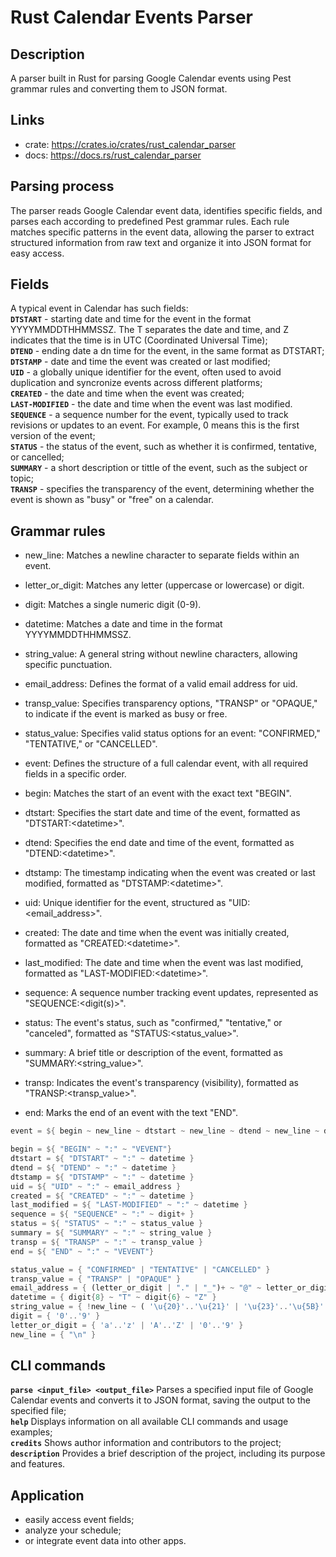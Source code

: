 # Rust Calendar Events Parser
## Description
A parser built in Rust for parsing Google Calendar events using Pest grammar rules and converting them to JSON format.

## Links
- crate: https://crates.io/crates/rust_calendar_parser
- docs: https://docs.rs/rust_calendar_parser

## Parsing process 
The parser reads Google Calendar event data, identifies specific fields, and parses each according to predefined Pest grammar rules. Each rule matches specific patterns in the event data, allowing the parser to extract structured information from raw text and organize it into JSON format for easy access.

## Fields
A typical event in Calendar has such fields:<br>
**`DTSTART`** - starting date and time for the event in the format YYYYMMDDTHHMMSSZ. The T separates the date and time, and Z indicates that the time is in UTC (Coordinated Universal Time);<br>
**`DTEND`** - ending date a dn time for the event, in the same format as DTSTART;<br>
**`DTSTAMP`** - date and time the event was created or last modified;<br>
**`UID`** - a globally unique identifier for the event, often used to avoid duplication and syncronize events across different platforms;<br>
**`CREATED`** - the date and time when the event was created;<br>
**`LAST-MODIFIED`** - the date and time when the event was last modified.<br>
**`SEQUENCE`** - a sequence number for the event, typically used to track revisions or updates to an event. For example, 0 means this is the first version of the event;<br>
**`STATUS`** - the status of the event, such as whether it is confirmed, tentative, or cancelled;<br>
**`SUMMARY`** - a short description or tittle of the event, such as the subject or topic;<br>
**`TRANSP`** - specifies the transparency of the event, determining whether the event is shown as "busy" or "free" on a calendar.<br>

## Grammar rules
- new_line: Matches a newline character to separate fields within an event.
- letter_or_digit: Matches any letter (uppercase or lowercase) or digit.
- digit: Matches a single numeric digit (0-9).
- datetime: Matches a date and time in the format YYYYMMDDTHHMMSSZ.
- string_value: A general string without newline characters, allowing specific punctuation.
- email_address: Defines the format of a valid email address for uid.
- transp_value: Specifies transparency options, "TRANSP" or "OPAQUE," to indicate if the event is marked as busy or free.
- status_value: Specifies valid status options for an event: "CONFIRMED," "TENTATIVE," or "CANCELLED".

- event: Defines the structure of a full calendar event, with all required fields in a specific order.
- begin: Matches the start of an event with the exact text "BEGIN".
- dtstart: Specifies the start date and time of the event, formatted as "DTSTART:&lt;datetime&gt;".
- dtend: Specifies the end date and time of the event, formatted as "DTEND:&lt;datetime&gt;".
- dtstamp: The timestamp indicating when the event was created or last modified, formatted as "DTSTAMP:&lt;datetime&gt;".
- uid: Unique identifier for the event, structured as "UID:<email_address>".
- created: The date and time when the event was initially created, formatted as "CREATED:&lt;datetime&gt;".
- last_modified: The date and time when the event was last modified, formatted as "LAST-MODIFIED:&lt;datetime&gt;".
- sequence: A sequence number tracking event updates, represented as "SEQUENCE:<digit(s)>".
- status: The event's status, such as "confirmed," "tentative," or "canceled", formatted as "STATUS:<status_value>".
- summary: A brief title or description of the event, formatted as "SUMMARY:<string_value>".
- transp: Indicates the event's transparency (visibility), formatted as "TRANSP:<transp_value>".
- end: Marks the end of an event with the text "END".
 
```rust
event = ${ begin ~ new_line ~ dtstart ~ new_line ~ dtend ~ new_line ~ dtstamp ~ new_line ~ uid ~ new_line ~ created ~ new_line ~ last_modified ~ new_line ~ sequence ~ new_line ~ status ~ new_line ~ summary ~ new_line ~ transp ~ new_line ~ end }

begin = ${ "BEGIN" ~ ":" ~ "VEVENT"}
dtstart = ${ "DTSTART" ~ ":" ~ datetime }
dtend = ${ "DTEND" ~ ":" ~ datetime }
dtstamp = ${ "DTSTAMP" ~ ":" ~ datetime }
uid = ${ "UID" ~ ":" ~ email_address }
created = ${ "CREATED" ~ ":" ~ datetime }
last_modified = ${ "LAST-MODIFIED" ~ ":" ~ datetime }
sequence = ${ "SEQUENCE" ~ ":" ~ digit+ }
status = ${ "STATUS" ~ ":" ~ status_value }
summary = ${ "SUMMARY" ~ ":" ~ string_value }
transp = ${ "TRANSP" ~ ":" ~ transp_value }
end = ${ "END" ~ ":" ~ "VEVENT"}

status_value = { "CONFIRMED" | "TENTATIVE" | "CANCELLED" }
transp_value = { "TRANSP" | "OPAQUE" }
email_address = { (letter_or_digit | "." | "_")+ ~ "@" ~ letter_or_digit+ ~ "." ~ letter_or_digit+ }
datetime = { digit{8} ~ "T" ~ digit{6} ~ "Z" }
string_value = { !new_line ~ ( '\u{20}'..'\u{21}' | '\u{23}'..'\u{5B}' | '\u{5D}'..'\u{7A}' )* }
digit = { '0'..'9' }
letter_or_digit = { 'a'..'z' | 'A'..'Z' | '0'..'9' }
new_line = { "\n" }
```

## CLI commands
**`parse <input_file> <output_file>`**
Parses a specified input file of Google Calendar events and converts it to JSON format, saving the output to the specified file;<br>
**`help`**
Displays information on all available CLI commands and usage examples;<br>
**`credits`**
Shows author information and contributors to the project;<br>
**`description`**
Provides a brief description of the project, including its purpose and features.

## Application
- easily access event fields; 
- analyze your schedule;
- or integrate event data into other apps.
